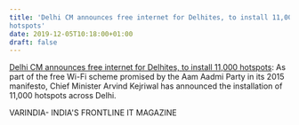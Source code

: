 ```yaml
---
title: 'Delhi CM announces free internet for Delhites, to install 11,000
hotspots'
date: 2019-12-05T10:18:00+01:00
draft: false
---
```


[Delhi CM announces free internet for Delhites, to install 11,000 hotspots](https://varindia.com/news/delhi-cm-announces-free-internet-for-delhites-to-install-11000-hotspots#.XejLewAn3yI.blogger): As part of the free Wi-Fi scheme promised by the Aam Aadmi Party in its 2015 manifesto, Chief Minister Arvind Kejriwal has announced the installation of 11,000 hotspots across Delhi.  
  
VARINDIA- INDIA'S FRONTLINE IT MAGAZINE